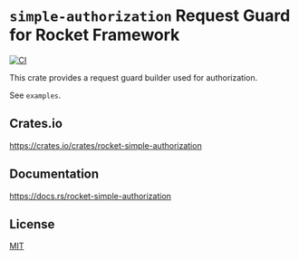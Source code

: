 `simple-authorization` Request Guard for Rocket Framework
====================

[![CI](https://github.com/magiclen/rocket-simple-authorization/actions/workflows/ci.yml/badge.svg)](https://github.com/magiclen/rocket-simple-authorization/actions/workflows/ci.yml)

This crate provides a request guard builder used for authorization.

See `examples`.

## Crates.io

https://crates.io/crates/rocket-simple-authorization

## Documentation

https://docs.rs/rocket-simple-authorization

## License

[MIT](LICENSE)